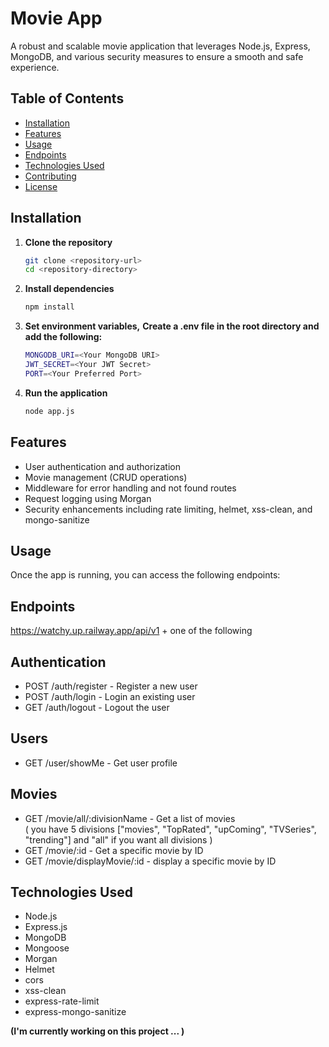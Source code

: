 # Movie App

A robust and scalable movie application that leverages Node.js, Express, MongoDB, and various security measures to ensure a smooth and safe experience.

## Table of Contents
- [Installation](#installation)
- [Features](#features)
- [Usage](#usage)
- [Endpoints](#endpoints)
- [Technologies Used](#technologies-used)
- [Contributing](#contributing)
- [License](#license)

## Installation

1. **Clone the repository**
    ```bash
    git clone <repository-url>
    cd <repository-directory>

2. **Install dependencies**
    ```bash
    npm install

2. **Set environment variables,** 
**Create a .env file in the root directory and add the following:**
    ```bash
    MONGODB_URI=<Your MongoDB URI>
    JWT_SECRET=<Your JWT Secret>
    PORT=<Your Preferred Port>

3. **Run the application**
    ```bash
    node app.js


## Features
- User authentication and authorization
- Movie management (CRUD operations)
- Middleware for error handling and not found routes
- Request logging using Morgan
- Security enhancements including rate limiting, helmet, xss-clean, and mongo-sanitize

## Usage
Once the app is running, you can access the following endpoints:

## Endpoints
https://watchy.up.railway.app/api/v1 + one of the following

## Authentication
- POST /auth/register - Register a new user
- POST /auth/login - Login an existing user
- GET  /auth/logout - Logout the user

## Users
- GET /user/showMe - Get user profile

## Movies
- GET /movie/all/:divisionName - Get a list of movies  
  ( you have 5 divisions ["movies", "TopRated", "upComing", "TVSeries", "trending"] and "all" if you want all divisions )
- GET /movie/:id - Get a specific movie by ID
- GET /movie/displayMovie/:id - display a specific movie by ID

## Technologies Used
- Node.js
- Express.js
- MongoDB
- Mongoose
- Morgan
- Helmet
- cors
- xss-clean
- express-rate-limit
- express-mongo-sanitize

**(I'm currently working on this project ... )**
